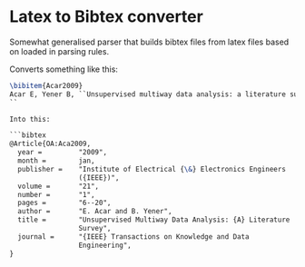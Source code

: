 Latex to Bibtex converter
=========================

Somewhat generalised parser that builds bibtex files from latex files based on loaded in parsing rules.

Converts something like this:

```latex
\bibitem{Acar2009}
Acar E, Yener B, ``Unsupervised multiway data analysis: a literature survey,'' {\em IEEE Trans Knowl Data Engin} \underline{21}, 6--20 (2009).
``

Into this:

```bibtex
@Article{OA:Aca2009,
  year =         "2009",
  month =        jan,
  publisher =    "Institute of Electrical {\&} Electronics Engineers
                 ({IEEE})",
  volume =       "21",
  number =       "1",
  pages =        "6--20",
  author =       "E. Acar and B. Yener",
  title =        "Unsupervised Multiway Data Analysis: {A} Literature
                 Survey",
  journal =      "{IEEE} Transactions on Knowledge and Data
                 Engineering",
}
```
